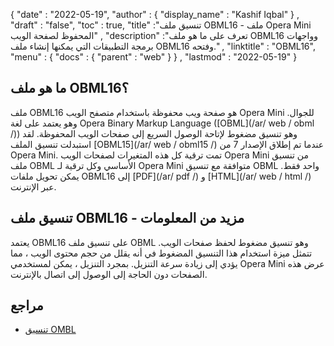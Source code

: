 {
  "date" : "2022-05-19",
  "author" : {
    "display_name" : "Kashif Iqbal"
} ,
  "draft" : "false",
  "toc" : true,
  "title" :"تنسيق ملف OBML16 - ملف Opera Mini المحفوظ لصفحة الويب" ,
  "description" :"تعرف على ما هو ملف OBML16 وواجهات برمجة التطبيقات التي يمكنها إنشاء ملف OBML16 وفتحه." ,
  "linktitle" : "OBML16",
  "menu" : {
    "docs" : {
      "parent" : "web"
}
} ,
  "lastmod" : "2022-05-19"
}

## ما هو ملف OBML16؟

ملف OBML16 هو صفحة ويب محفوظة باستخدام متصفح الويب Opera Mini للجوال. وهو يعتمد على لغة Opera Binary Markup Language ([OBML](/ar/ web / obml /)) وهو تنسيق مضغوط لإتاحة الوصول السريع إلى صفحات الويب المحفوظة. لقد استبدلت تنسيق الملف [OBML15](/ar/ web / obml15 /) عندما تم إطلاق الإصدار 7 من Opera Mini. تمت ترقية كل هذه المتغيرات لصفحات الويب Opera Mini من تنسيق ملف OBML الأساسي وكل ترقية لـ Opera Mini متوافقة مع تنسيق OBML واحد فقط. يمكن تحويل ملفات OBML16 إلى [PDF](/ar/ pdf /) و [HTML](/ar/ web / html /) عبر الإنترنت.

## تنسيق ملف OBML16 - مزيد من المعلومات

يعتمد OBML16 على تنسيق ملف OBML وهو تنسيق مضغوط لحفظ صفحات الويب. تتمثل ميزة استخدام هذا التنسيق المضغوط في أنه يقلل من حجم محتوى الويب ، مما يؤدي إلى زيادة سرعة التنزيل. بمجرد التنزيل ، يمكن لمستخدمي Opera Mini عرض هذه الصفحات دون الحاجة إلى الوصول إلى اتصال بالإنترنت.

## مراجع

* [تنسيق OMBL](https://github.com/grawity/obml-parser/blob/master/obml.md)

